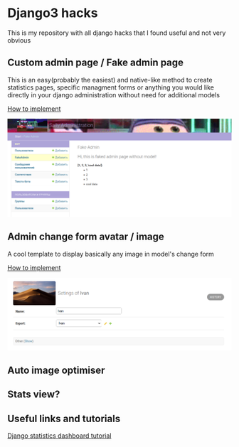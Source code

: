 # Django3 hacks

This is my repository with all django hacks that I found useful and not very obvious

## Custom admin page / Fake admin page

This is an easy(probably the easiest) and native-like method to create statistics pages, specific managment forms or anything you would like directly in your django administration without need for additional models

[How to implement]("./fake_admin/)

![Fake admin page demo](./fake_admin/preview.png)

## Admin change form avatar / image

A cool template to display basically any image in model's change form

[How to implement]("./avatar/)

![Avatar demo](./avatar/preview.png)

## Auto image optimiser

## Stats view?

## Useful links and tutorials

[Django statistics dashboard tutorial](https://hakibenita.com/how-to-turn-django-admin-into-a-lightweight-dashboard)
